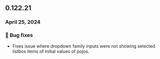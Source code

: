 ## 0.122.21

### April 25, 2024

### 🐛 Bug fixes

- Fixes issue where dropdown family inputs were not showing selected listbox items of initial values of pojos.
